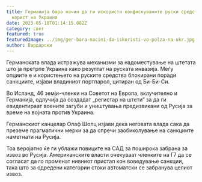 ```yaml
---
title: Германија бара начин да ги искористи конфискуваните руски средства во
  корист на Украина
date: 2023-05-18T01:14:15.082Z
category: свет
featured: true
featuredImage: ../img/ger-bara-nacini-da-iskoristi-vo-polza-na-ukr.jpg
author: Вардарски
---
```

Германската влада истражува механизми за надоместување на штетата што ја претрпе Украина како резултат на руската инвазија. Меѓу опциите е и користењето на руските средства блокирани поради санкциите, изјави владиниот портпарол, цитиран од Би-Би-Си.

Во Исланд, 46 земји-членки на Советот на Европа, вклучително и Германија, одлучија да создадат „регистар на штети“ за да ги евидентираат воените загуби и уништувања предизвикани од Русија за време на војната против Украина.

Германскиот канцелар Олаф Шолц изјави дека неговата влада сака да преземе прагматични мерки за да спречи заобиколување на санкциите наметнати на Русија.

Тоа веројатно ќе ги ублажи повиците на САД за поширока забрана за извоз во Русија. Американските власти очекуваат членките на Г7 да се согласат да го променат нивниот пристап кон воведување санкции, така што за одредени категории стоки автоматски се забранува целиот извоз.